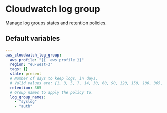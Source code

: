 # Cloudwatch log group

Manage log groups states and retention policies.

<!--TOC-->
<!--ENDTOC-->

<!--ROLEVARS-->
## Default variables
```yaml
---
aws_cloudwatch_log_group:
  aws_profile: "{{ _aws_profile }}"
  region: "eu-west-3"
  tags: {}
  state: present
  # Number of days to keep logs, in days.
  # Valid values are: [1, 3, 5, 7, 14, 30, 60, 90, 120, 150, 180, 365, 400, 545, 731, 1827, 3653]
  retention: 365
  # Group names to apply the policy to.
  log_group_names:
    - "syslog"
    - "auth"

```

<!--ENDROLEVARS-->
